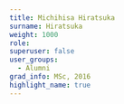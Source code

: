 ```yaml
---
title: Michihisa Hiratsuka
surname: Hiratsuka
weight: 1000
role:
superuser: false
user_groups:
  - Alumni
grad_info: MSc, 2016
highlight_name: true
---
```

